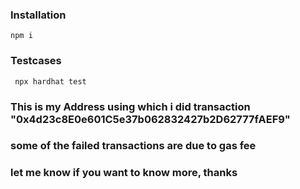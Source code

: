 
### Installation
```npm i```

### Testcases
``` npx hardhat test```


### This is my Address using which i did transaction "0x4d23c8E0e601C5e37b062832427b2D62777fAEF9"

### some of the failed transactions are due to gas fee

### let me know if you want to know more, thanks